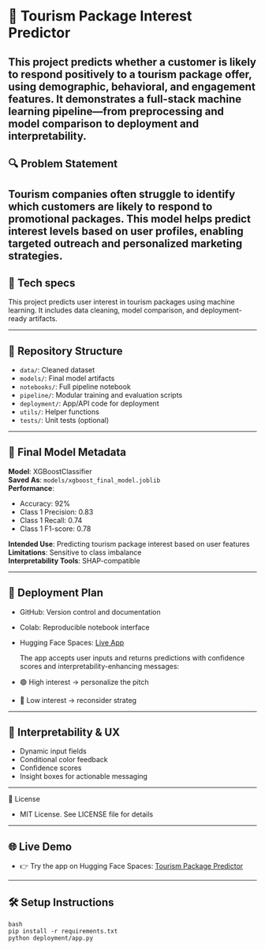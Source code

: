 # 🧠 Tourism Package Interest Predictor

This project predicts whether a customer is likely to respond positively to a tourism package offer, using demographic, behavioral, and engagement features. It demonstrates a full-stack machine learning pipeline—from preprocessing and model comparison to deployment and interpretability.
---

## 🔍 Problem Statement

Tourism companies often struggle to identify which customers are likely to respond to promotional packages. This model helps predict interest levels based on user profiles, enabling targeted outreach and personalized marketing strategies.
---

## 🧭 Tech specs
This project predicts user interest in tourism packages using machine learning. It includes data cleaning, model comparison, and deployment-ready artifacts.

---

## 📁 Repository Structure

- `data/`: Cleaned dataset
- `models/`: Final model artifacts
- `notebooks/`: Full pipeline notebook
- `pipeline/`: Modular training and evaluation scripts
- `deployment/`: App/API code for deployment
- `utils/`: Helper functions
- `tests/`: Unit tests (optional)

---

## 🧠 Final Model Metadata

**Model**: XGBoostClassifier  
**Saved As**: `models/xgboost_final_model.joblib`  
**Performance**:  
- Accuracy: 92%  
- Class 1 Precision: 0.83  
- Class 1 Recall: 0.74  
- Class 1 F1-score: 0.78  

**Intended Use**: Predicting tourism package interest based on user features  
**Limitations**: Sensitive to class imbalance  
**Interpretability Tools**: SHAP-compatible

---

## 🚀 Deployment Plan

- GitHub: Version control and documentation  
- Colab: Reproducible notebook interface
- Hugging Face Spaces: [Live App](https://huggingface.co/spaces/ManishManu44/TourismPackagePrediction)

  The app accepts user inputs and returns predictions with confidence scores and interpretability-enhancing messages:
- 🟢 High interest → personalize the pitch
- 🔴 Low interest → reconsider strateg
---

## 🧠 Interpretability & UX
- Dynamic input fields
- Conditional color feedback
- Confidence scores
- Insight boxes for actionable messaging
---

📜 License
- MIT License. See LICENSE file for details
---

## 🌐 Live Demo
- 👉 Try the app on Hugging Face Spaces: [Tourism Package Predictor](https://huggingface.co/spaces/ManishManu44/TourismPackagePrediction)
---

## 🛠️ Setup Instructions
```
bash
pip install -r requirements.txt
python deployment/app.py
